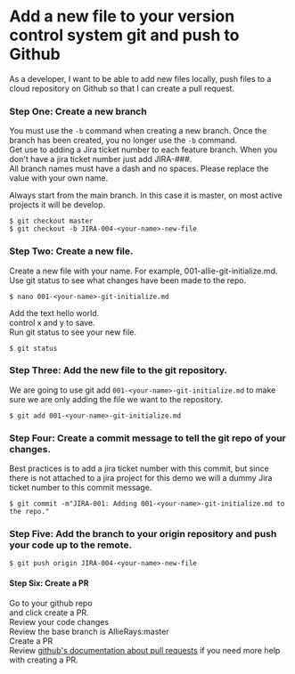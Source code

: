 # Add a new file to your version control system git and push to Github 

As a developer, I want to be able to add new files locally, push files to a cloud repository on Github so that I can create a pull request. 

### Step One: Create a new branch 
You must use the `-b` command when creating a new branch. Once the branch has been created, you no longer use the `-b` command. \
Get use to adding a Jira ticket number to each feature branch. When you don't have a jira ticket number just add JIRA-###. \
All branch names must have a dash and no spaces. Please replace the <your-name> value with your own name.

Always start from the main branch. In this case it is master, on most active projects it will be develop. 
```
$ git checkout master 
$ git checkout -b JIRA-004-<your-name>-new-file
```

### Step Two: Create a new file. 
Create a new file with your name. For example, 001-allie-git-initialize.md. 
Use git status to see what changes have been made to the repo.

```
$ nano 001-<your-name>-git-initialize.md
```
Add the text hello world. \
control x and y to save.  \
Run git status to see your new file. 

```
$ git status
```

### Step Three: Add the new file to the git repository. 
We are going to use git add `001-<your-name>-git-initialize.md` to make sure we are only adding the file we want to the repository.
```
$ git add 001-<your-name>-git-initialize.md
```

### Step Four: Create a commit message to tell the git repo of your changes. 
Best practices is to add a jira ticket number with this commit, but since there is not attached to a jira project for this demo we will a dummy Jira ticket number to this commit message.
```
$ git commit -m"JIRA-001: Adding 001-<your-name>-git-initialize.md to the repo."
```

### Step Five: Add the branch to your origin repository and push your code up to the remote.
```
$ git push origin JIRA-004-<your-name>-new-file
```

#### Step Six: Create a PR
Go to your github repo \
and click create a PR. \
Review your code changes \
Review the base branch is AllieRays:master \
Create a PR \
Review [github's documentation about pull requests](https://help.github.com/en/github/collaborating-with-issues-and-pull-requests/creating-a-pull-request-from-a-fork) if you need more help with creating a PR.
